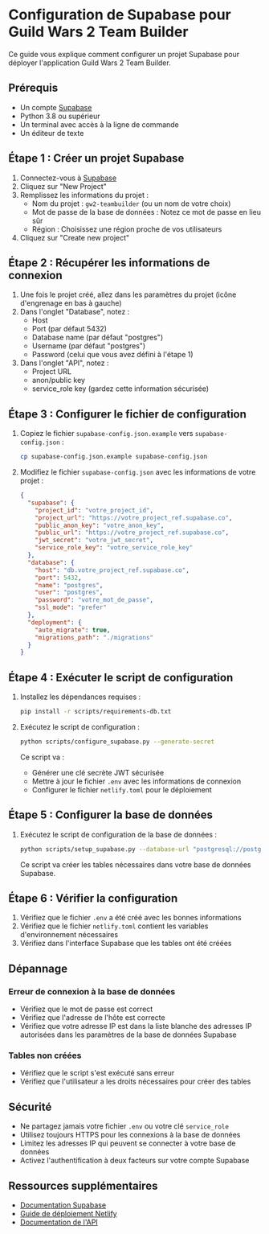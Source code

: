 # Configuration de Supabase pour Guild Wars 2 Team Builder

Ce guide vous explique comment configurer un projet Supabase pour déployer l'application Guild Wars 2 Team Builder.

## Prérequis

- Un compte [Supabase](https://supabase.com/)
- Python 3.8 ou supérieur
- Un terminal avec accès à la ligne de commande
- Un éditeur de texte

## Étape 1 : Créer un projet Supabase

1. Connectez-vous à [Supabase](https://supabase.com/)
2. Cliquez sur "New Project"
3. Remplissez les informations du projet :
   - Nom du projet : `gw2-teambuilder` (ou un nom de votre choix)
   - Mot de passe de la base de données : Notez ce mot de passe en lieu sûr
   - Région : Choisissez une région proche de vos utilisateurs
4. Cliquez sur "Create new project"

## Étape 2 : Récupérer les informations de connexion

1. Une fois le projet créé, allez dans les paramètres du projet (icône d'engrenage en bas à gauche)
2. Dans l'onglet "Database", notez :
   - Host
   - Port (par défaut 5432)
   - Database name (par défaut "postgres")
   - Username (par défaut "postgres")
   - Password (celui que vous avez défini à l'étape 1)
3. Dans l'onglet "API", notez :
   - Project URL
   - anon/public key
   - service_role key (gardez cette information sécurisée)

## Étape 3 : Configurer le fichier de configuration

1. Copiez le fichier `supabase-config.json.example` vers `supabase-config.json` :
   ```bash
   cp supabase-config.json.example supabase-config.json
   ```

2. Modifiez le fichier `supabase-config.json` avec les informations de votre projet :
   ```json
   {
     "supabase": {
       "project_id": "votre_project_id",
       "project_url": "https://votre_project_ref.supabase.co",
       "public_anon_key": "votre_anon_key",
       "public_url": "https://votre_project_ref.supabase.co",
       "jwt_secret": "votre_jwt_secret",
       "service_role_key": "votre_service_role_key"
     },
     "database": {
       "host": "db.votre_project_ref.supabase.co",
       "port": 5432,
       "name": "postgres",
       "user": "postgres",
       "password": "votre_mot_de_passe",
       "ssl_mode": "prefer"
     },
     "deployment": {
       "auto_migrate": true,
       "migrations_path": "./migrations"
     }
   }
   ```

## Étape 4 : Exécuter le script de configuration

1. Installez les dépendances requises :
   ```bash
   pip install -r scripts/requirements-db.txt
   ```

2. Exécutez le script de configuration :
   ```bash
   python scripts/configure_supabase.py --generate-secret
   ```

   Ce script va :
   - Générer une clé secrète JWT sécurisée
   - Mettre à jour le fichier `.env` avec les informations de connexion
   - Configurer le fichier `netlify.toml` pour le déploiement

## Étape 5 : Configurer la base de données

1. Exécutez le script de configuration de la base de données :
   ```bash
   python scripts/setup_supabase.py --database-url "postgresql://postgres:votre_mot_de_passe@db.votre_project_ref.supabase.co:5432/postgres"
   ```

   Ce script va créer les tables nécessaires dans votre base de données Supabase.

## Étape 6 : Vérifier la configuration

1. Vérifiez que le fichier `.env` a été créé avec les bonnes informations
2. Vérifiez que le fichier `netlify.toml` contient les variables d'environnement nécessaires
3. Vérifiez dans l'interface Supabase que les tables ont été créées

## Dépannage

### Erreur de connexion à la base de données
- Vérifiez que le mot de passe est correct
- Vérifiez que l'adresse de l'hôte est correcte
- Vérifiez que votre adresse IP est dans la liste blanche des adresses IP autorisées dans les paramètres de la base de données Supabase

### Tables non créées
- Vérifiez que le script s'est exécuté sans erreur
- Vérifiez que l'utilisateur a les droits nécessaires pour créer des tables

## Sécurité

- Ne partagez jamais votre fichier `.env` ou votre clé `service_role`
- Utilisez toujours HTTPS pour les connexions à la base de données
- Limitez les adresses IP qui peuvent se connecter à votre base de données
- Activez l'authentification à deux facteurs sur votre compte Supabase

## Ressources supplémentaires

- [Documentation Supabase](https://supabase.com/docs)
- [Guide de déploiement Netlify](README_NETLIFY.md)
- [Documentation de l'API](API_DOCS.md)

